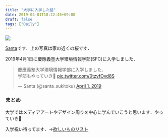 ```yaml
---
title: "大学に入学した話"
date: 2019-04-01T18:22:45+09:00
draft: false
tags: ["Daily"]
---
```


<img src='https://lh3.googleusercontent.com/3oGjUcJg1bfne40eiLheEldLSGGHCPLoGaf4GEtGnnzGXkFVXRzuvvMFBma-2yeL1ubGsWh14RBaMCSW2Nka1yF674UVJ4uYnUSlh-25UfFogEesU0Ws8rRentX4PBU6LLSArF3IMVc=w2400' />

[Santa](https://twitter.com/santa_sukitoku)です．上の写真は家の近くの桜です．

2019年4月1日に慶應義塾大学環境情報学部(SFC)に入学しました．

<blockquote class="twitter-tweet" data-lang="en"><p lang="ja" dir="ltr">慶應義塾大学環境情報学部に入学しました．<br>学部もやっていき💪 <a href="https://t.co/0tzvfOvd8S">pic.twitter.com/0tzvfOvd8S</a></p>&mdash; Santa (@santa_sukitoku) <a href="https://twitter.com/santa_sukitoku/status/1112706554183053312?ref_src=twsrc%5Etfw">April 1, 2019</a></blockquote>
<script async src="https://platform.twitter.com/widgets.js" charset="utf-8"></script>

### まとめ

大学ではメディアアートやデザイン周りを中心に学んでいこうと思います．やっていき💪

入学祝い待ってます．→[欲しいものリスト](https://www.amazon.jp/hz/wishlist/ls/2CC3RU7WVTLT6?ref_=wl_share)